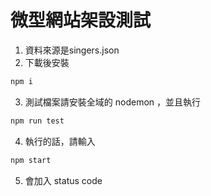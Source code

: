 # 微型網站架設測試

1. 資料來源是singers.json
2. 下載後安裝 
```bash
npm i
```
3. 測試檔案請安裝全域的 nodemon ，並且執行
```bash
npm run test
```
4. 執行的話，請輸入
```bash
npm start
```
5. 會加入 status code